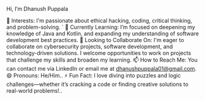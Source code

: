  Hi, I’m Dhanush Puppala

👀 Interests: I'm passionate about ethical hacking, coding, critical thinking, and problem-solving. `
🌱 Currently Learning: I’m focused on deepening my knowledge of Java and Kotlin, and expanding my understanding of software development best practices.
💞️ Looking to Collaborate On: I'm eager to collaborate on cybersecurity projects, software development, and technology-driven solutions.
I welcome opportunities to work on projects that challenge my skills and broaden my learning.
📫 How to Reach Me: You can contact me via LinkedIn or email me at dhanushpuppala01@gmail.com.
😄 Pronouns: He/Him..
⚡ Fun Fact: I love diving into puzzles and logic challenges—whether it’s cracking a code or finding creative solutions to real-world problems!..
